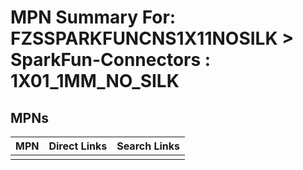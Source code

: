 



# MPN Summary For: FZSSPARKFUNCNS1X11NOSILK > SparkFun-Connectors : 1X01_1MM_NO_SILK

## MPNs
  

|MPN|Direct Links|Search Links|
| :--- | :--- | :--- |
||||
